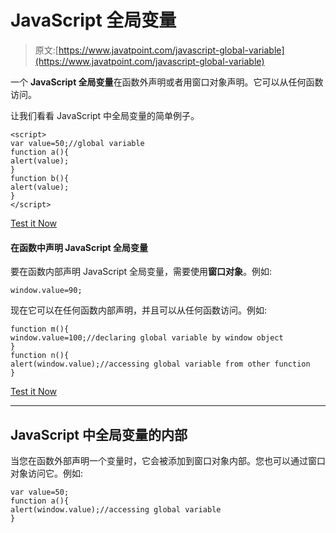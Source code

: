 # JavaScript 全局变量

> 原文:[https://www.javatpoint.com/javascript-global-variable](https://www.javatpoint.com/javascript-global-variable)

一个 **JavaScript 全局变量**在函数外声明或者用窗口对象声明。它可以从任何函数访问。

让我们看看 JavaScript 中全局变量的简单例子。

```
<script>
var value=50;//global variable
function a(){
alert(value);
}
function b(){
alert(value);
}
</script>

```

[Test it Now](https://www.javatpoint.com/oprweb/test.jsp?filename=jsglobalvariable1)

#### 在函数中声明 JavaScript 全局变量

要在函数内部声明 JavaScript 全局变量，需要使用**窗口对象**。例如:

```
window.value=90;

```

现在它可以在任何函数内部声明，并且可以从任何函数访问。例如:

```
function m(){
window.value=100;//declaring global variable by window object
}
function n(){
alert(window.value);//accessing global variable from other function
}

```

[Test it Now](https://www.javatpoint.com/oprweb/test.jsp?filename=jsglobalvariable2)

* * *

## JavaScript 中全局变量的内部

当您在函数外部声明一个变量时，它会被添加到窗口对象内部。您也可以通过窗口对象访问它。例如:

```
var value=50;
function a(){
alert(window.value);//accessing global variable 
}

```